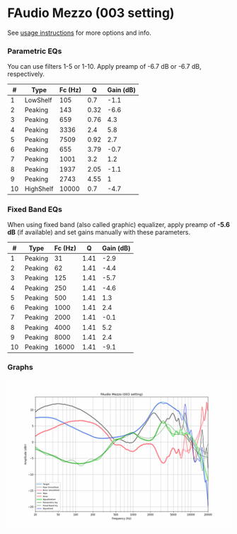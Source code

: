 # FAudio Mezzo (003 setting)
See [usage instructions](https://github.com/jaakkopasanen/AutoEq#usage) for more options and info.

### Parametric EQs
You can use filters 1-5 or 1-10. Apply preamp of -6.7 dB or -6.7 dB, respectively.

|   # | Type      |   Fc (Hz) |    Q |   Gain (dB) |
|-----|-----------|-----------|------|-------------|
|   1 | LowShelf  |       105 | 0.7  |        -1.1 |
|   2 | Peaking   |       143 | 0.32 |        -6.6 |
|   3 | Peaking   |       659 | 0.76 |         4.3 |
|   4 | Peaking   |      3336 | 2.4  |         5.8 |
|   5 | Peaking   |      7509 | 0.92 |         2.7 |
|   6 | Peaking   |       655 | 3.79 |        -0.7 |
|   7 | Peaking   |      1001 | 3.2  |         1.2 |
|   8 | Peaking   |      1937 | 2.05 |        -1.1 |
|   9 | Peaking   |      2743 | 4.55 |         1   |
|  10 | HighShelf |     10000 | 0.7  |        -4.7 |

### Fixed Band EQs
When using fixed band (also called graphic) equalizer, apply preamp of **-5.6 dB** (if available) and set gains manually with these parameters.

|   # | Type    |   Fc (Hz) |    Q |   Gain (dB) |
|-----|---------|-----------|------|-------------|
|   1 | Peaking |        31 | 1.41 |        -2.9 |
|   2 | Peaking |        62 | 1.41 |        -4.4 |
|   3 | Peaking |       125 | 1.41 |        -5.7 |
|   4 | Peaking |       250 | 1.41 |        -4.6 |
|   5 | Peaking |       500 | 1.41 |         1.3 |
|   6 | Peaking |      1000 | 1.41 |         2.4 |
|   7 | Peaking |      2000 | 1.41 |        -0.1 |
|   8 | Peaking |      4000 | 1.41 |         5.2 |
|   9 | Peaking |      8000 | 1.41 |         2.4 |
|  10 | Peaking |     16000 | 1.41 |        -9.1 |

### Graphs
![](./FAudio%20Mezzo%20(003%20setting).png)
